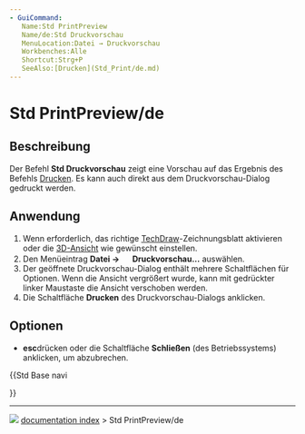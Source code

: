 ```yaml
---
- GuiCommand:
   Name:Std PrintPreview
   Name/de:Std Druckvorschau
   MenuLocation:Datei → Druckvorschau
   Workbenches:Alle
   Shortcut:Strg+P
   SeeAlso:[Drucken](Std_Print/de.md)
---
```


# Std PrintPreview/de

## Beschreibung

Der Befehl **Std Druckvorschau** zeigt eine Vorschau auf das Ergebnis des Befehls [Drucken](Std_Print/de.md). Es kann auch direkt aus dem Druckvorschau-Dialog gedruckt werden.

## Anwendung

1.  Wenn erforderlich, das richtige [TechDraw](TechDraw_Workbench/de.md)-Zeichnungsblatt aktivieren oder die [3D-Ansicht](3D_view/de.md) wie gewünscht einstellen.
2.  Den Menüeintrag **Datei → <img src="images/Std_PrintPreview.svg" width=16px> Druckvorschau...** auswählen.
3.  Der geöffnete Druckvorschau-Dialog enthält mehrere Schaltflächen für Optionen. Wenn die Ansicht vergrößert wurde, kann mit gedrückter linker Maustaste die Ansicht verschoben werden.
4.  Die Schaltfläche **Drucken** des Druckvorschau-Dialogs anklicken.

## Optionen

-    **esc**drücken oder die Schaltfläche **Schließen** (des Betriebssystems) anklicken, um abzubrechen.





{{Std Base navi

}}



---
![](images/Button_right.svg) [documentation index](../README.md) > Std PrintPreview/de
